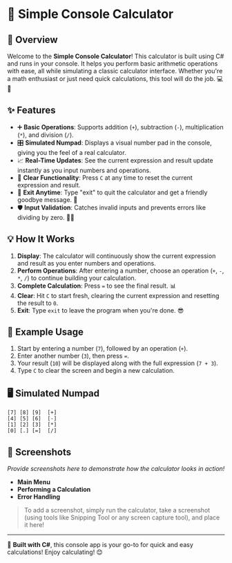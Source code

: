 ﻿# 🧮 Simple Console Calculator

## 🎉 Overview

Welcome to the **Simple Console Calculator**! This calculator is built using C# and runs in your console. It helps you perform basic arithmetic operations with ease, all while simulating a classic calculator interface. Whether you're a math enthusiast or just need quick calculations, this tool will do the job. 💻🔢

## ✨ Features

- ➕ **Basic Operations**: Supports addition (`+`), subtraction (`-`), multiplication (`*`), and division (`/`).
- 🎛️ **Simulated Numpad**: Displays a visual number pad in the console, giving you the feel of a real calculator.
- 📈 **Real-Time Updates**: See the current expression and result update instantly as you input numbers and operations.
- 🔄 **Clear Functionality**: Press `C` at any time to reset the current expression and result.
- 🏃 **Exit Anytime**: Type "exit" to quit the calculator and get a friendly goodbye message. 👋
- 🛡️ **Input Validation**: Catches invalid inputs and prevents errors like dividing by zero. 🚫➗

## 💡 How It Works

1. **Display**: The calculator will continuously show the current expression and result as you enter numbers and operations.
2. **Perform Operations**: After entering a number, choose an operation (`+`, `-`, `*`, `/`) to continue building your calculation.
3. **Complete Calculation**: Press `=` to see the final result. 📊
4. **Clear**: Hit `C` to start fresh, clearing the current expression and resetting the result to `0`.
5. **Exit**: Type `exit` to leave the program when you're done. 😎

## 🔢 Example Usage

1. Start by entering a number (`7`), followed by an operation (`+`).
2. Enter another number (`3`), then press `=`.
3. Your result (`10`) will be displayed along with the full expression (`7 + 3`).
4. Type `C` to clear the screen and begin a new calculation.

## 🖥️ Simulated Numpad

```plaintext
[7] [8] [9]  [+]
[4] [5] [6]  [-]
[1] [2] [3]  [*]
[0] [.] [=]  [/]
```

## 📸 Screenshots

_Provide screenshots here to demonstrate how the calculator looks in action!_  
- **Main Menu**  
- **Performing a Calculation**  
- **Error Handling**  

> To add a screenshot, simply run the calculator, take a screenshot (using tools like Snipping Tool or any screen capture tool), and place it here!

---

🔧 **Built with C#**, this console app is your go-to for quick and easy calculations! Enjoy calculating! 😊